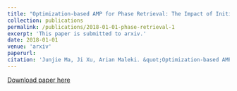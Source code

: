 ```yaml
---
title: "Optimization-based AMP for Phase Retrieval: The Impact of Initialization and $\\ell_2$-regularization"
collection: publications
permalink: /publications/2018-01-01-phase-retrieval-1
excerpt: 'This paper is submitted to arxiv.'
date: 2018-01-01
venue: 'arxiv'
paperurl: 
citation: 'Junjie Ma, Ji Xu, Arian Maleki. &quot;Optimization-based AMP for Phase Retrieval: The Impact of Initialization and $\ell_2$-regularization&quot; <i>arxiv e-print</i>. 2018.'
---
```

[Download paper here](http://academicpages.github.io/files/paper3.pdf)
